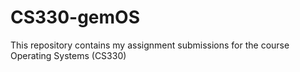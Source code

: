 # CS330-gemOS
This repository contains my assignment submissions for the course Operating Systems (CS330)

